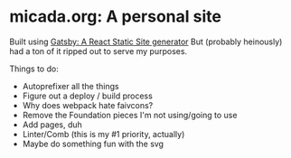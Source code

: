 # micada.org: A personal site

Built using [Gatsby: A React Static Site generator](https://github.com/gatsbyjs/gatsby)
But (probably heinously) had a ton of it ripped out to serve my purposes.

Things to do:
- Autoprefixer all the things
- Figure out a deploy / build process
- Why does webpack hate faivcons?
- Remove the Foundation pieces I'm not using/going to use
- Add pages, duh 
- Linter/Comb (this is my #1 priority, actually)
- Maybe do something fun with the svg